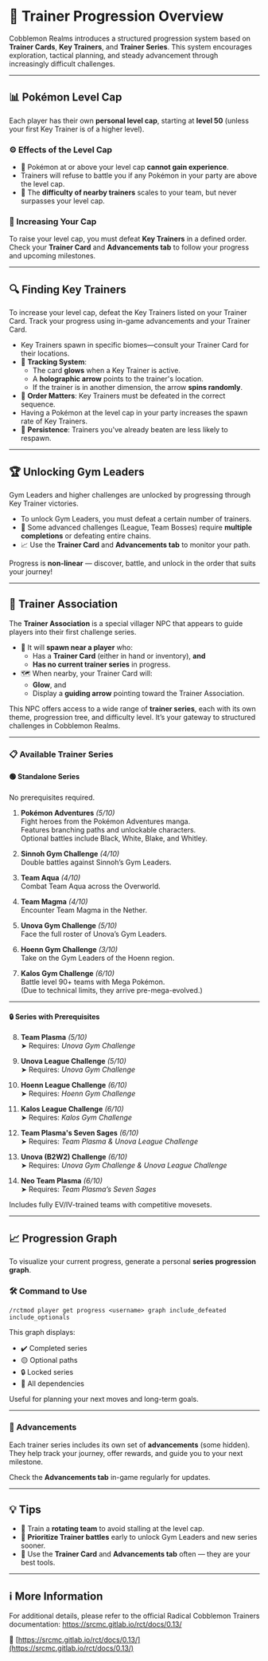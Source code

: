 # 🧗 Trainer Progression Overview

Cobblemon Realms introduces a structured progression system based on **Trainer Cards**, **Key Trainers**, and **Trainer Series**. This system encourages exploration, tactical planning, and steady advancement through increasingly difficult challenges.

---

## 📊 Pokémon Level Cap

Each player has their own **personal level cap**, starting at **level 50** (unless your first Key Trainer is of a higher level).

### ⚙️ Effects of the Level Cap

- 🛑 Pokémon at or above your level cap **cannot gain experience**.
- Trainers will refuse to battle you if any Pokémon in your party are above the level cap.
- 🎯 The **difficulty of nearby trainers** scales to your team, but never surpasses your level cap.

### 🧭 Increasing Your Cap

To raise your level cap, you must defeat **Key Trainers** in a defined order.\
Check your **Trainer Card** and **Advancements tab** to follow your progress and upcoming milestones.

---

## 🔍 Finding Key Trainers

To increase your level cap, defeat the Key Trainers listed on your Trainer Card. Track your progress using in-game advancements and your Trainer Card.

- Key Trainers spawn in specific biomes—consult your Trainer Card for their locations.
- 🧭 **Tracking System**:
  - The card **glows** when a Key Trainer is active.
  - A **holographic arrow** points to the trainer's location.
  - If the trainer is in another dimension, the arrow **spins randomly**.
- 🔄 **Order Matters**: Key Trainers must be defeated in the correct sequence.
- Having a Pokémon at the level cap in your party increases the spawn rate of Key Trainers.
- 🧠 **Persistence**: Trainers you've already beaten are less likely to respawn.

---

## 🏆 Unlocking Gym Leaders

Gym Leaders and higher challenges are unlocked by progressing through Key Trainer victories.

- To unlock Gym Leaders, you must defeat a certain number of trainers.
- 🧩 Some advanced challenges (League, Team Bosses) require **multiple completions** or defeating entire chains.
- 📈 Use the **Trainer Card** and **Advancements tab** to monitor your path.

Progress is **non-linear** — discover, battle, and unlock in the order that suits your journey!

---

## 🤝 Trainer Association

The **Trainer Association** is a special villager NPC that appears to guide players into their first challenge series.

- 🧭 It will **spawn near a player** who:
  - Has a **Trainer Card** (either in hand or inventory), **and**
  - **Has no current trainer series** in progress.
- 🗺️ When nearby, your Trainer Card will:
  - **Glow**, and
  - Display a **guiding arrow** pointing toward the Trainer Association.

This NPC offers access to a wide range of **trainer series**, each with its own theme, progression tree, and difficulty level. It’s your gateway to structured challenges in Cobblemon Realms.

---

### 📋 Available Trainer Series

#### 🟢 Standalone Series

No prerequisites required.

1. **Pokémon Adventures** _(5/10)_\
  Fight heroes from the Pokémon Adventures manga.\
  Features branching paths and unlockable characters.\
  Optional battles include Black, White, Blake, and Whitley.

2. **Sinnoh Gym Challenge** _(4/10)_\
  Double battles against Sinnoh’s Gym Leaders.

3. **Team Aqua** _(4/10)_\
  Combat Team Aqua across the Overworld.

4. **Team Magma** _(4/10)_\
  Encounter Team Magma in the Nether.

5. **Unova Gym Challenge** _(5/10)_\
  Face the full roster of Unova’s Gym Leaders.

6. **Hoenn Gym Challenge** _(3/10)_\
  Take on the Gym Leaders of the Hoenn region.

7. **Kalos Gym Challenge** _(6/10)_\
  Battle level 90+ teams with Mega Pokémon.\
  (Due to technical limits, they arrive pre-mega-evolved.)

---

#### 🔒 Series with Prerequisites

8. **Team Plasma** _(5/10)_\
  ➤ Requires: _Unova Gym Challenge_

9. **Unova League Challenge** _(5/10)_\
  ➤ Requires: _Unova Gym Challenge_

10. **Hoenn League Challenge** _(6/10)_\
  ➤ Requires: _Hoenn Gym Challenge_

11. **Kalos League Challenge** _(6/10)_\
  ➤ Requires: _Kalos Gym Challenge_

12. **Team Plasma's Seven Sages** _(6/10)_\
  ➤ Requires: _Team Plasma & Unova League Challenge_

13. **Unova (B2W2) Challenge** _(6/10)_\
  ➤ Requires: _Unova Gym Challenge & Unova League Challenge_

14. **Neo Team Plasma** _(6/10)_\
  ➤ Requires: _Team Plasma’s Seven Sages_

Includes fully EV/IV-trained teams with competitive movesets.

---

## 📈 Progression Graph

To visualize your current progress, generate a personal **series progression graph**.

### 🛠️ Command to Use

`/rctmod player get progress <username> graph include_defeated include_optionals`

This graph displays:

- ✔️ Completed series
- 🟡 Optional paths
- 🔒 Locked series
- 🔁 All dependencies

Useful for planning your next moves and long-term goals.

---

### 🎯 Advancements

Each trainer series includes its own set of **advancements** (some hidden).\
They help track your journey, offer rewards, and guide you to your next milestone.

Check the **Advancements tab** in-game regularly for updates.

---

## 💡 Tips

- 🧠 Train a **rotating team** to avoid stalling at the level cap.
- 🎯 **Prioritize Trainer battles** early to unlock Gym Leaders and new series sooner.
- 📖 Use the **Trainer Card** and **Advancements tab** often — they are your best tools.

---

## ℹ️ More Information

For additional details, please refer to the official Radical Cobblemon Trainers documentation:
https://srcmc.gitlab.io/rct/docs/0.13/

🔗 [https://srcmc.gitlab.io/rct/docs/0.13/](https://srcmc.gitlab.io/rct/docs/0.13/)
